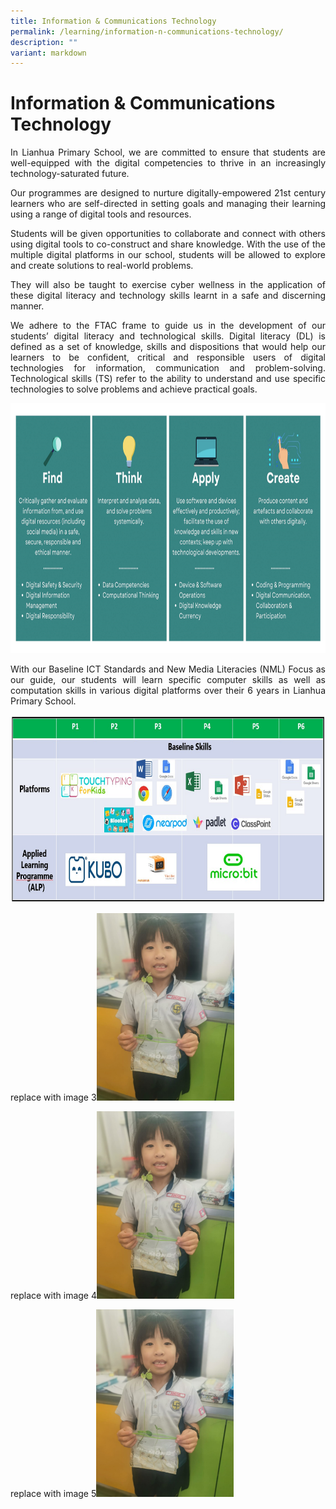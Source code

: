 ```yaml
---
title: Information & Communications Technology
permalink: /learning/information-n-communications-technology/
description: ""
variant: markdown
---
```

<h1><strong>Information &amp; Communications Technology</strong></h1>

<p style="text-align: justify;">In Lianhua Primary School, we are committed to ensure that students are well-equipped with the digital competencies to thrive in an increasingly technology-saturated future.</p>

<p style="text-align: justify;">Our programmes are designed to nurture digitally-empowered 21st century learners who are self-directed in setting goals and managing their learning using a range of digital tools and resources.</p>

<p style="text-align: justify;">Students will be given opportunities to collaborate and connect with others using digital tools to co-construct and share knowledge. With the use of the multiple digital platforms in our school, students will be allowed to explore and create solutions to real-world problems.</p>

<p style="text-align: justify;">They will also be taught to exercise cyber wellness in the application of these digital literacy and technology skills learnt in a safe and discerning manner.</p>

<p style="text-align: justify;">We adhere to the FTAC frame to guide us in the development of our students’ digital literacy and technological skills. Digital literacy (DL) is defined as a set of knowledge, skills and dispositions that would help our learners to be confident, critical and responsible users of digital technologies for information, communication and problem-solving. Technological skills (TS) refer to the ability to understand and use specific technologies to solve problems and achieve practical goals.</p>

<img style="width:1000px;height:400px;" src="/images/Learning/Ict/ICTpic1.png">

<p style="text-align: justify;">With our Baseline ICT Standards and New Media Literacies (NML) Focus as our guide, our students will learn specific computer skills as well as computation skills in various digital platforms over their 6 years in Lianhua Primary School.</p>

<img style="width:1000px;height:300px;" src="/images/Learning/Ict/ICTpic2.png">


replace with image 3<img style="width:220px;height:300px;" src="/images/Learning/Science/POTS2024_4.jpg">


replace with image 4<img style="width:220px;height:300px;" src="/images/Learning/Science/POTS2024_4.jpg">


replace with image 5<img style="width:220px;height:300px;" src="/images/Learning/Science/POTS2024_4.jpg">